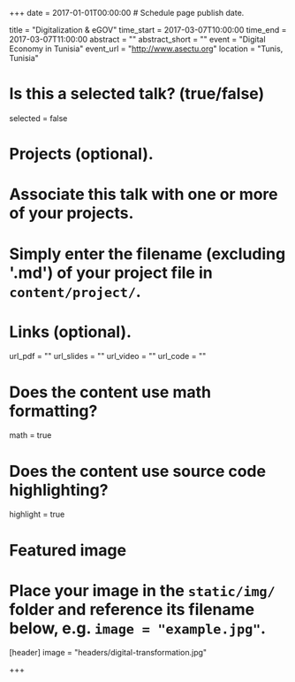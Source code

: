 +++
date = 2017-01-01T00:00:00  # Schedule page publish date.

title = "Digitalization & eGOV"
time_start = 2017-03-07T10:00:00
time_end = 2017-03-07T11:00:00
abstract = ""
abstract_short = ""
event = "Digital Economy in Tunisia"
event_url = "http://www.asectu.org"
location = "Tunis, Tunisia"

# Is this a selected talk? (true/false)
selected = false

# Projects (optional).
#   Associate this talk with one or more of your projects.
#   Simply enter the filename (excluding '.md') of your project file in `content/project/`.

# Links (optional).
url_pdf = ""
url_slides = ""
url_video = ""
url_code = ""

# Does the content use math formatting?
math = true

# Does the content use source code highlighting?
highlight = true

# Featured image
# Place your image in the `static/img/` folder and reference its filename below, e.g. `image = "example.jpg"`.
[header]
image = "headers/digital-transformation.jpg"

+++
